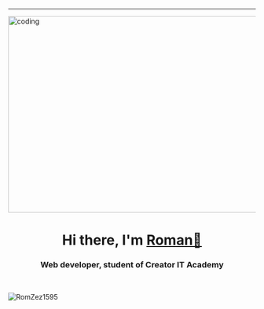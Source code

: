 <hr>
<img src="https://media.tenor.com/zMdZBjJ7gPkAAAAd/aesthetic-wallpaper.gif" alt="coding" width="1000" height="400" align="center">
<h1 align="center">Hi there, I'm <a href="https://romzez1595.github.io/Portfolio/" target="_blank">Roman👋</a> 
<h3 align="center">Web developer, student of Creator IT Academy</h3>
<br>
 <p><img align="left" src="https://github-readme-stats.vercel.app/api/top-langs?username=RomZez1595&show_icons=true&locale=en&layout=compact" alt="RomZez1595" /></p>
